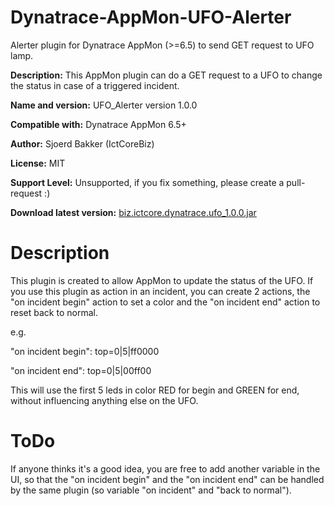 # Dynatrace-AppMon-UFO-Alerter
Alerter plugin for Dynatrace AppMon (>=6.5) to send GET request to UFO lamp.

__Description:__ This AppMon plugin can do a GET request to a UFO to change the status in case of a triggered incident.

__Name and version:__ UFO_Alerter version 1.0.0

__Compatible with:__ Dynatrace AppMon 6.5+

__Author:__ Sjoerd Bakker (IctCoreBiz)

__License:__ MIT

__Support Level:__ Unsupported, if you fix something, please create a pull-request :)

__Download latest version:__ [biz.ictcore.dynatrace.ufo_1.0.0.jar](./released/biz.ictcore.dynatrace.ufo_1.0.0.jar)

# Description
This plugin is created to allow AppMon to update the status of the UFO. If you use this plugin as action in an incident, you can create 2 actions, the "on incident begin" action to set a color and the "on incident end" action to reset back to normal.

e.g. 

"on incident begin": top=0|5|ff0000

"on incident end": top=0|5|00ff00

This will use the first 5 leds in color RED for begin and GREEN for end, without influencing anything else on the UFO.

# ToDo
If anyone thinks it's a good idea, you are free to add another variable in the UI, so that the "on incident begin" and the "on incident end" can be handled by the same plugin (so variable "on incident" and "back to normal").
